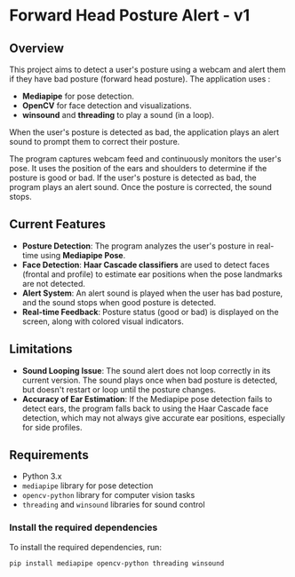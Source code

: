 # Forward Head Posture Alert - v1

## Overview
This project aims to detect a user's posture using a webcam and alert them if they have bad posture (forward head posture). The application uses :
- **Mediapipe** for pose detection.
- **OpenCV** for face detection and visualizations.
- **winsound** and **threading** to play a sound (in a loop).
  
When the user's posture is detected as bad, the application plays an alert sound to prompt them to correct their posture. 

The program captures webcam feed and continuously monitors the user's pose. It uses the position of the ears and shoulders to determine if the posture is good or bad. If the user's posture is detected as bad, the program plays an alert sound. Once the posture is corrected, the sound stops.

## Current Features
- **Posture Detection**: The program analyzes the user's posture in real-time using **Mediapipe Pose**.
- **Face Detection**: **Haar Cascade classifiers** are used to detect faces (frontal and profile) to estimate ear positions when the pose landmarks are not detected.
- **Alert System**: An alert sound is played when the user has bad posture, and the sound stops when good posture is detected.
- **Real-time Feedback**: Posture status (good or bad) is displayed on the screen, along with colored visual indicators.

## Limitations
- **Sound Looping Issue**: The sound alert does not loop correctly in its current version. The sound plays once when bad posture is detected, but doesn't restart or loop until the posture changes.
- **Accuracy of Ear Estimation**: If the Mediapipe pose detection fails to detect ears, the program falls back to using the Haar Cascade face detection, which may not always give accurate ear positions, especially for side profiles.

## Requirements
- Python 3.x
- `mediapipe` library for pose detection
- `opencv-python` library for computer vision tasks
- `threading` and `winsound` libraries for sound control

### Install the required dependencies
To install the required dependencies, run:

```bash
pip install mediapipe opencv-python threading winsound

